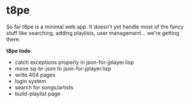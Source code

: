 # t8pe #

So far t8pe is a minimal web app. It doesn't yet handle most of the fancy stuff like searching, adding playlists, user management... we're getting there. 

**t8pe todo**

- catch exceptions properly in json-for-jplayer.lisp
- move sq-br-json to json-for-jplayer.lisp
- write 404 pages
- login system
- search for songs/artists
- build-playlist page
